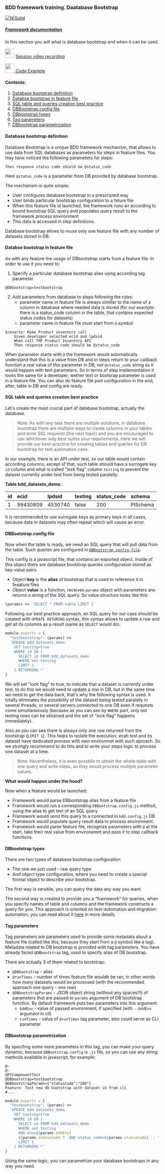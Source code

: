 ### BDD framework training. Daatabase Bootstrap

[![N|Solid](https://images.ctfassets.net/fikanzmkdlqn/5NoHRB1q6lrNzSSpekhrG5/cf22f3d7d9e82aed5e79659800458b57/TELUS_TAGLINE_HORIZONTAL_EN.svg)](https://www.telus.com/en/)

##### [Framework documentation](https://github.com/telus/telus-bdd-docs)

In this section you will what is database bootstrap and when it can be used.

<img src="https://cdn4.iconfinder.com/data/icons/48-bubbles/48/23.Videos-512.png" width="30px" margin-top="15px"/> [Session video recording]()

[<img src="https://cdn-icons-png.flaticon.com/512/25/25231.png" width="30px"> Code Example](https://github.com/telus/bdd-demo/blob/master/bdd/DBbootstrap.config.js)

#### Contents:

1. [Database bootstrap definition](#database-bootstrap-definition)
2. [Databse bootstrap in feature file](#databse-bootstrap-in-feature-file)
3. [SQL table and queries creation best practice](#sql-table-and-queries-creation-best-practice)
4. [DBBootstrap.config file](#dbbootstrapconfig-file)
5. [DBbootstrap types](#dbbootstrap-types)
6. [Tag parameters](#tag-parameters)
7. [DBbootstrap parametrization](#dbbootstrap-parametrization)

#### **Database bootstrap definition**
Database Bootstrap is a unique BDD framework mechanism, that allows to use data from SQL databases as parameters for steps in feature files.
You may have noticed the following parameters for steps:
```gherkin
Then response status code should be @status_code
```
Here `@status_code` is a parameter from DB provided by database bootstrap.

The mechanism is quite simple:
- User configures database bootstrap in a prescripted way
- User binds particular bootstrap configuration to a feture file
- When this feature file id launched, the framework runs an according to bound bootstrap SQL query and populates query result to the framework process environment
- This data is accessed in step definitions.

Database bootstrap allows to reuse only one feature file with any number of datasets stored in DB.

#### **Databse bootstrap in feature file**
As with any feature the usage of DBbootstrap starts from a feature file.
In order to use it you need to:
1. Specify a particular database bootstrap alias using according tag parameter
```gherkin
@DBbootstrap=testbootstrap
```
2. Add parameters from database to steps following the rules:
    - parameter name in feature file is always simillar to the name of a column in database where needed data is stored (for our example: there is a status_code column in the table, that contains expected status codes for datasets)
    - parameter name in feature file must start from `@` symbol 
```gherkin
Scenario: Make Product inventory call
    Given developer selected ecid and lpdsid
    When call TMF Product Inventory API
    Then response status code should be @status_code
```

When parameter starts with `@` the framework would automatically understand that this is a value from DB and in steps return to your callback function a real value of this parameter in DB, not `@status_code` string as it would happen with text parameters. So in terms of step implementation it looks the same for a developer, wether text or bootsrap parameter is used in a feature file.
You can also do feature file part configuration in the end, after, table in DB and config are ready.
#### **SQL table and queries creation best practice**
Let's create the most crucial part of database bootstrap, actually the database. 
>Note: As with any task there are multiple solutions, in database bootstrap there are multiple ways to create columns in your tables and write SQL requests (the next topic) and you are encouraged to use whichever way best suites your requirements. Here we will provide our best-practice for creating tables and queries for DB bootstrap for test automation case.

In our example, there is an API under test, so our table would contain according columns, except of that, such table should have a surrogate key `id` column and what is called "lock flag" column `testing` to prevent the dataset currently under test from being tested paralelly.

**Table bdd_datasets_demo:**

| id | ecid | lpdsid | testing | status\_code | schema |
| :--- | :--- | :--- | :--- | :--- | :--- |
| 1 | 99430809 | 4530740 | false | 200 | PISchema |

It is recommended to use surrogate keys as primary keys in all cases, because data in datasets may often repeat which will cause an error.

#### **DBBootstrap.config file**
Now when the table is ready, we need an SQL query that will pull data from the table. Such queries are configured in [`DBBootstrap.config file`](/framework-intro.md/#dbbootstrapconfig-file).

This config is a javascript file, that contains an exported object. Inside of this object there are database bootstrap queries configuration stored as key-value pairs. 
- Object **key** is the **alias** of bootstrap that is used to reference it in feaature files
- Object **value** is a function, receives `params` object with parameters ans returns a string of the SQL query. So value structure looks like this:
```javascript
(params) => `SELECT * FROM table LIMIT 1`
``` 
Following our best practice approach, an SQL query for our case should be created with `UPDATE RETURING` syntax, this syntax allows to update a row and get all its columns as a result (same as `SELECT` would do).
```javascript
module.exports = {
  "testbootstrap": (params) => 
  `UPDATE bdd_datasets_demo 
    SET testing=true 
    WHERE id IN (
      SELECT id FROM bdd_datasets_demo 
      WHERE not testing 
      LIMIT 1
    ) RETURNING *`
}
```
We will set "lock flag" to true, to indicate that a dataset is currently under test, to do this we would need to update a row in DB, but in the same time we need to get the data back, that's why the following syntax is used. It totally eliminates the possibility of the dataset being tested paralelly in several threads, or several servers connected to one DB even if requests come simultaneously (because as you can see by `WHERE` part, only not testing rows can be obtained and the set of "lock flag" happens immediately).

Also as you can see there is always only one row returned from the bootstrap (`LIMIT 1`). This helps to isolate the execution, ecah test and its dataset have dedicated process with own environmet with such aproach. So we strongly recommend to do this and to write your steps logic to process one dataset at a time. 

> Note: Nevertheless, it is even possbile to obtain the whole table with one query and write steps, so they would process multiple parameter values.


**What would happen under the hood?**

Now when a feature would be launched:
- Framework would parse DBbootstrap alias from a feature file
- Framework would run a corresponding `DBBootstrap.config.js` method, using the alias to get text of an SQL query
- Framework would send this query to a connected in `bdd.config.js` DB
- Framework would populate query result data to process environment.
- Framework would parse feature file, recognize parameters with `@` at the start, take their real value from environemnt and pass it to step callback functions.

#### **DBbootstrap types**
There are two types of database bootstrap configuration
- The one we just used - raw query type
- And *object* type configuration, where you need to create a special format object to describe your bootstrap.

The first way is versitile, you can query the data any way you want. 

The second way is created to provide you a "framework" for queries, when you specify names of table and columns and the framework constructs a query for you. This approach is oriented on test-automation and migration-automation, you can read about it [here](/advanced-dataset-usage.md) in more details.
#### **Tag parameters**
Tag parameters are parameters used to provide some metadata about a feature file (called like this, because they start from a `@` symbol like a tag). Metadata related to DB bootstrap is provided with tag parameters. You have already faced `@DBbootstrap` tag, used to specify alias of DB bootstrap.

There are actually 3 of them related to bootstrap:
- `@DBbootstrap` - alias
- `@runTimes` - number of times feature file wouldb be ran, in other words how many datasets would be processed (with the recommended approach one query - one row)
- `@DBbootstrapParams` - JSON object string (without any spaces!!!) of parameters that are passed to `params` argument of DB bootstrap function. 
By default framework puts two parameters into this argument:
    - `bddEnv` - value of passed environment, if specified (with `--bddEnv` argument in cli)
    - `runTimes` - value of `@runTimes` tag parameter, also could serve as CLI parameter
#### **DBbootstrap parametrization**
By specifing some more parameters in this tag, you can make your query dynamic, because `DBBootstrap.config` is `.js` file, so you can use any string methods available in javascript, for example:
```gherkin
@-
@-
@PIComponentTest
@DBbootstrap=testbootstrap
@DBbootstrapParams={"statusCode":"200"}
Feature: Test new db bootstrap with dataset id from cli
#...
```
```javascript
module.exports = {
  "testbootstrap": (params) => 
  `UPDATE bdd_datasets_demo 
    SET testing=true 
    WHERE id IN (
      SELECT id FROM bdd_datasets_demo 
      WHERE not testing
      AND env=${params.bddEnv} 
      ${params.statusCode ? `AND status_code=${params.statusCode}` : ''}
      LIMIT 1
    ) RETURNING *`
}
```
Using the same logic, you can parametrize your database bootstraps in any way you need.

